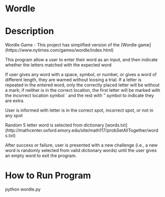 # Wordle
<h1>Description</h1>
Wordle Game - This project has simplified version of the [Wordle game](https://www.nytimes.com/games/wordle/index.html)
<p>This program allow a user to enter their word as an input, and then indicate whether the letters matched with the expected word
<p>If user gives any word with a space, symbol, or number, or gives a word of different length, they are warned without loosing a trial. 
  If a letter is repeated in the entered word, only the correctly placed letter will be without a mark; if neither is in the correct location, the first letter will be marked with the incorrect location symbol ` and the rest with " symbol to indicate they are extra.
<p>User is informed with letter is in the correct spot, incorrect spot, or not in any spot
<p>Random 5 letter word is selected from dictionary [words.txt](http://mathcenter.oxford.emory.edu/site/math117/probSetAllTogether/words.txt)
<p>After success or failure, user is presented with a new challenge (i.e., a new word is randomly selected from valid dictionary words) until the user gives an empty word to exit the program.
  
  <h1>How to Run Program</h1>
  python wordle.py
